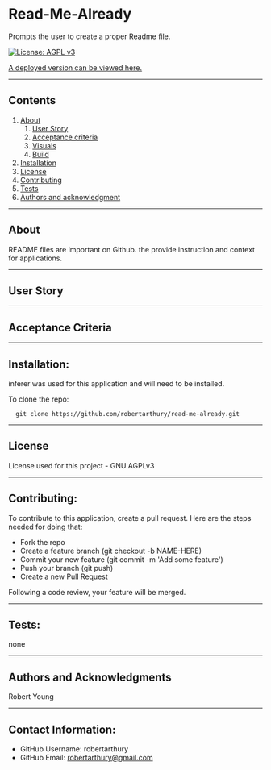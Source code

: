 
  
# Read-Me-Already

  Prompts the user to create a proper Readme file.

  [![License: AGPL v3](https://img.shields.io/badge/License-AGPL%20v3-blue.svg)](https://www.gnu.org/licenses/agpl-3.0)

  [A deployed version can be viewed here.](robertarthury.github.io\read-me-already)
  
---
## Contents

1. [About](#about)
    1. [User Story](#user%20story)
    2. [Acceptance criteria](#acceptance%20criteria)
    3. [Visuals](#visuals)
    4. [Build](#build)
2. [Installation](#installation)
3. [License](#license)
4. [Contributing](#contributing)
5. [Tests](#tests)
6. [Authors and acknowledgment](#authors%20and%20acknowledgment)

---
## About

  README files are important on Github. the provide instruction and context for applications.

---

## User Story
  

---

## Acceptance Criteria
  
  
---

## Installation:
  inferer was used for this application and will need to be installed.

  To clone the repo:
  
      git clone https://github.com/robertarthury/read-me-already.git
  
---

## License
  License used for this project - GNU AGPLv3
 
---

## Contributing:
  
  To contribute to this application, create a pull request.
  Here are the steps needed for doing that:
  - Fork the repo
  - Create a feature branch (git checkout -b NAME-HERE)
  - Commit your new feature (git commit -m 'Add some feature')
  - Push your branch (git push)
  - Create a new Pull Request

  Following a code review, your feature will be merged.


---

## Tests:
  none

---

## Authors and Acknowledgments
  Robert Young

---

## Contact Information:
* GitHub Username: robertarthury
* GitHub Email: robertarthury@gmail.com
  
